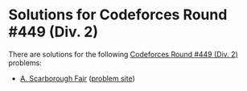 # Solutions for Codeforces Round #449 (Div. 2)

There are solutions for the following [Codeforces Round #449 (Div. 2)](https://codeforces.com/contests/897) problems:

- [A. Scarborough Fair](a.cc)
  ([problem site](https://codeforces.com/contest/897/problem/A))
